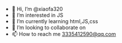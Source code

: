- 👋 Hi, I’m @xiaofa320
- 👀 I’m interested in JS
- 🌱 I’m currently learning html,JS,css
- 💞️ I’m looking to collaborate on 
- 📫 How to reach me 3335412590@qq.com

<!---
xiaofa320/xiaofa320 is a ✨ special ✨ repository because its `README.md` (this file) appears on your GitHub profile.
You can click the Preview link to take a look at your changes.
--->
